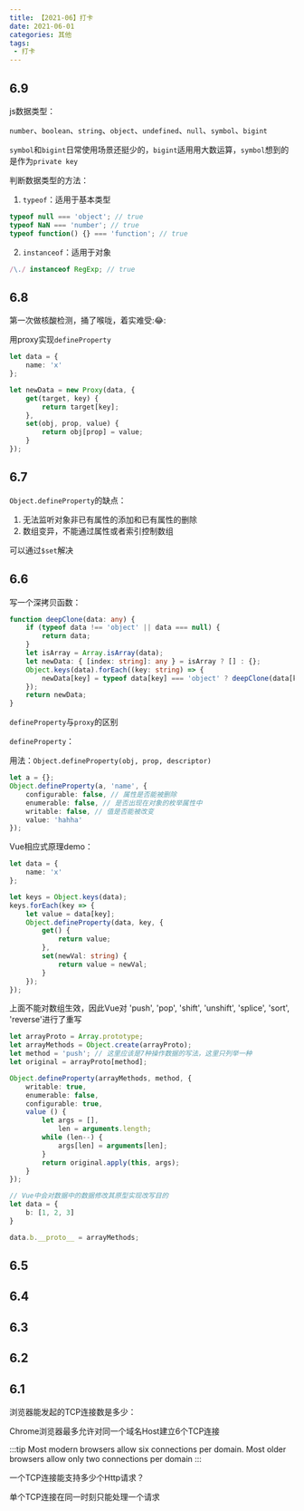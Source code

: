 ```yaml
---
title: 【2021-06】打卡
date: 2021-06-01
categories: 其他
tags:
 - 打卡
---
```


## 6.9

js数据类型：

`number`、`boolean`、`string`、`object`、`undefined`、`null`、`symbol`、`bigint`

`symbol`和`bigint`日常使用场景还挺少的，`bigint`适用用大数运算，`symbol`想到的是作为`private key`

判断数据类型的方法：

1. `typeof`：适用于基本类型

```ts
typeof null === 'object'; // true
typeof NaN === 'number'; // true
typeof function() {} === 'function'; // true
```

2. `instanceof`：适用于对象

```ts
/\./ instanceof RegExp; // true
```

## 6.8

第一次做核酸检测，捅了喉咙，着实难受::joy::

用proxy实现`defineProperty`

```ts
let data = {
    name: 'x'
};

let newData = new Proxy(data, {
    get(target, key) {
        return target[key];
    },
    set(obj, prop, value) {
        return obj[prop] = value;
    }
});

```

## 6.7

`Object.defineProperty`的缺点：

1. 无法监听对象非已有属性的添加和已有属性的删除
2. 数组变异，不能通过属性或者索引控制数组

可以通过`$set`解决

## 6.6

写一个深拷贝函数：
```ts
function deepClone(data: any) {
    if (typeof data !== 'object' || data === null) {
        return data;
    }
    let isArray = Array.isArray(data);
    let newData: { [index: string]: any } = isArray ? [] : {};
    Object.keys(data).forEach((key: string) => {
        newData[key] = typeof data[key] === 'object' ? deepClone(data[key]) : data[key];
    });
    return newData;
}
```

`defineProperty`与`proxy`的区别

`defineProperty`：

用法：`Object.defineProperty(obj, prop, descriptor)`

```ts
let a = {};
Object.defineProperty(a, 'name', {
    configurable: false, // 属性是否能被删除
    enumerable: false, // 是否出现在对象的枚举属性中
    writable: false, // 值是否能被改变
    value: 'hahha'
});
```

Vue相应式原理demo：

```ts
let data = {
    name: 'x'
};

let keys = Object.keys(data);
keys.forEach(key => {
    let value = data[key];
    Object.defineProperty(data, key, {
        get() {
            return value;
        },
        set(newVal: string) {
            return value = newVal;
        }
    });
});
```

上面不能对数组生效，因此Vue对 'push', 'pop', 'shift', 'unshift', 'splice', 'sort', 'reverse'进行了重写

```ts
let arrayProto = Array.prototype;
let arrayMethods = Object.create(arrayProto);
let method = 'push'; // 这里应该是7种操作数据的写法，这里只列举一种
let original = arrayProto[method];

Object.defineProperty(arrayMethods, method, {
    writable: true,
    enumerable: false,
    configurable: true,
    value () {
        let args = [],
            len = arguments.length;
        while (len--) {
            args[len] = arguments[len];
        }        
        return original.apply(this, args);
    }
});

// Vue中会对数据中的数据修改其原型实现改写目的
let data = {
    b: [1, 2, 3]
}

data.b.__proto__ = arrayMethods;
```

## 6.5

## 6.4

## 6.3

## 6.2

## 6.1

浏览器能发起的TCP连接数是多少：

Chrome浏览器最多允许对同一个域名Host建立6个TCP连接

:::tip
Most modern browsers allow six connections per domain. Most older browsers allow only two connections per domain
:::

一个TCP连接能支持多少个Http请求？

单个TCP连接在同一时刻只能处理一个请求